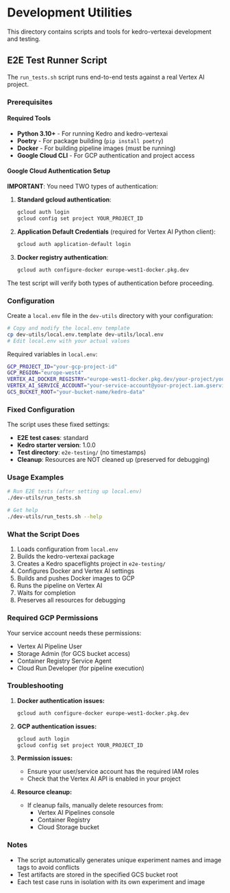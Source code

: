 # Development Utilities

This directory contains scripts and tools for kedro-vertexai development and testing.

## E2E Test Runner Script

The `run_tests.sh` script runs end-to-end tests against a real Vertex AI project.

### Prerequisites

#### Required Tools
- **Python 3.10+** - For running Kedro and kedro-vertexai
- **Poetry** - For package building (`pip install poetry`)
- **Docker** - For building pipeline images (must be running)
- **Google Cloud CLI** - For GCP authentication and project access

#### Google Cloud Authentication Setup

**IMPORTANT**: You need TWO types of authentication:

1. **Standard gcloud authentication**:
   ```bash
   gcloud auth login
   gcloud config set project YOUR_PROJECT_ID
   ```

2. **Application Default Credentials** (required for Vertex AI Python client):
   ```bash
   gcloud auth application-default login
   ```

3. **Docker registry authentication**:
   ```bash
   gcloud auth configure-docker europe-west1-docker.pkg.dev
   ```

The test script will verify both types of authentication before proceeding.

### Configuration

Create a `local.env` file in the `dev-utils` directory with your configuration:

```bash
# Copy and modify the local.env template
cp dev-utils/local.env.template dev-utils/local.env
# Edit local.env with your actual values
```

Required variables in `local.env`:
```bash
GCP_PROJECT_ID="your-gcp-project-id"
GCP_REGION="europe-west4"
VERTEX_AI_DOCKER_REGISTRY="europe-west1-docker.pkg.dev/your-project/your-repo"
VERTEX_AI_SERVICE_ACCOUNT="your-service-account@your-project.iam.gserviceaccount.com"
GCS_BUCKET_ROOT="your-bucket-name/kedro-data"
```

### Fixed Configuration

The script uses these fixed settings:
- **E2E test cases**: standard
- **Kedro starter version**: 1.0.0  
- **Test directory**: `e2e-testing/` (no timestamps)
- **Cleanup**: Resources are NOT cleaned up (preserved for debugging)

### Usage Examples

```bash
# Run E2E tests (after setting up local.env)
./dev-utils/run_tests.sh

# Get help
./dev-utils/run_tests.sh --help
```

### What the Script Does

1. Loads configuration from `local.env`
2. Builds the kedro-vertexai package
3. Creates a Kedro spaceflights project in `e2e-testing/`
4. Configures Docker and Vertex AI settings
5. Builds and pushes Docker images to GCP
6. Runs the pipeline on Vertex AI
7. Waits for completion
8. Preserves all resources for debugging

### Required GCP Permissions

Your service account needs these permissions:

- Vertex AI Pipeline User
- Storage Admin (for GCS bucket access)
- Container Registry Service Agent
- Cloud Run Developer (for pipeline execution)

### Troubleshooting

1. **Docker authentication issues:**
   ```bash
   gcloud auth configure-docker europe-west1-docker.pkg.dev
   ```

2. **GCP authentication issues:**
   ```bash
   gcloud auth login
   gcloud config set project YOUR_PROJECT_ID
   ```

3. **Permission issues:**
   - Ensure your user/service account has the required IAM roles
   - Check that the Vertex AI API is enabled in your project

4. **Resource cleanup:**
   - If cleanup fails, manually delete resources from:
     - Vertex AI Pipelines console
     - Container Registry
     - Cloud Storage bucket

### Notes

- The script automatically generates unique experiment names and image tags to avoid conflicts
- Test artifacts are stored in the specified GCS bucket root
- Each test case runs in isolation with its own experiment and image